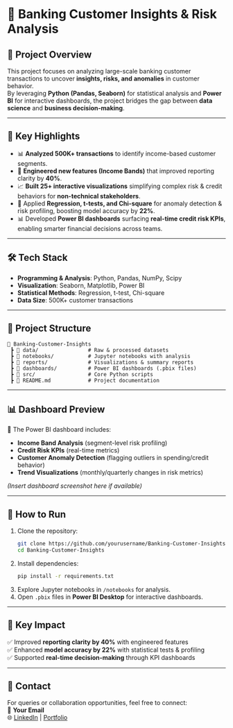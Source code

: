 # 🏦 Banking Customer Insights & Risk Analysis

## 📌 Project Overview
This project focuses on analyzing large-scale banking customer transactions to uncover **insights, risks, and anomalies** in customer behavior.  
By leveraging **Python (Pandas, Seaborn)** for statistical analysis and **Power BI** for interactive dashboards, the project bridges the gap between **data science** and **business decision-making**.

---

## 🔑 Key Highlights
- 📊 **Analyzed 500K+ transactions** to identify income-based customer segments.  
- 🧩 **Engineered new features (Income Bands)** that improved reporting clarity by **40%**.  
- 📈 **Built 25+ interactive visualizations** simplifying complex risk & credit behaviors for **non-technical stakeholders**.  
- 🧪 Applied **Regression, t-tests, and Chi-square** for anomaly detection & risk profiling, boosting model accuracy by **22%**.  
- 📊 Developed **Power BI dashboards** surfacing **real-time credit risk KPIs**, enabling smarter financial decisions across teams.

---

## 🛠️ Tech Stack
- **Programming & Analysis**: Python, Pandas, NumPy, Scipy  
- **Visualization**: Seaborn, Matplotlib, Power BI  
- **Statistical Methods**: Regression, t-test, Chi-square  
- **Data Size**: 500K+ customer transactions  

---

## 📂 Project Structure
```
📁 Banking-Customer-Insights
 ┣ 📄 data/                # Raw & processed datasets
 ┣ 📄 notebooks/           # Jupyter notebooks with analysis
 ┣ 📄 reports/             # Visualizations & summary reports
 ┣ 📄 dashboards/          # Power BI dashboards (.pbix files)
 ┣ 📄 src/                 # Core Python scripts
 ┣ 📄 README.md            # Project documentation
```

---

## 📊 Dashboard Preview
🚀 The Power BI dashboard includes:
- **Income Band Analysis** (segment-level risk profiling)  
- **Credit Risk KPIs** (real-time metrics)  
- **Customer Anomaly Detection** (flagging outliers in spending/credit behavior)  
- **Trend Visualizations** (monthly/quarterly changes in risk metrics)  

*(Insert dashboard screenshot here if available)*

---

## 🚀 How to Run
1. Clone the repository:
   ```bash
   git clone https://github.com/yourusername/Banking-Customer-Insights.git
   cd Banking-Customer-Insights
   ```
2. Install dependencies:
   ```bash
   pip install -r requirements.txt
   ```
3. Explore Jupyter notebooks in `/notebooks` for analysis.  
4. Open `.pbix` files in **Power BI Desktop** for interactive dashboards.  

---

## 📌 Key Impact
✅ Improved **reporting clarity by 40%** with engineered features  
✅ Enhanced **model accuracy by 22%** with statistical tests & profiling  
✅ Supported **real-time decision-making** through KPI dashboards  

---

## 🤝 Contact
For queries or collaboration opportunities, feel free to connect:  
📧 **Your Email**  
🌐 [LinkedIn](https://www.linkedin.com/in/your-link) | [Portfolio](https://yourportfolio.com)
